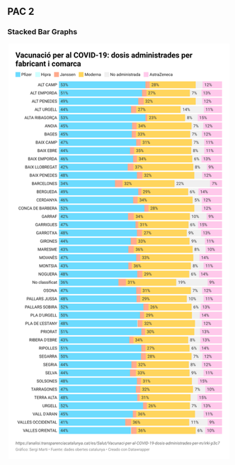 ## PAC 2

### Stacked Bar Graphs

<p align="center">
  <img src="/docs/assets/img/stacked_bar.png" width="500">
</p>
